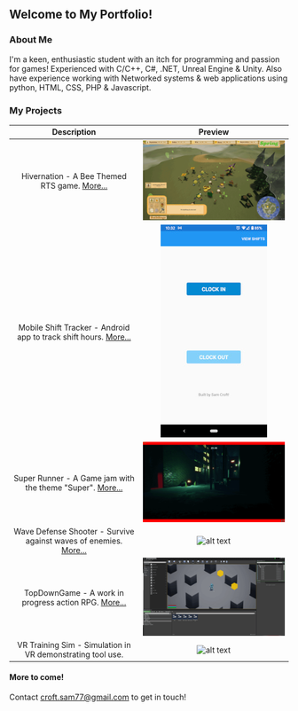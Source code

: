 <style>
	div
	{
		background: #466368;
		background: -webkit-linear-gradient(#648880, #293f50);
		background:    -moz-linear-gradient(#648880, #293f50);
		background:         linear-gradient(#648880, #293f50);
	}
</style>
## Welcome to My Portfolio!

### About Me

I'm a keen, enthusiastic student with an itch for programming and passion for games!
Experienced with C/C++, C#, .NET, Unreal Engine & Unity.
Also have experience working with Networked systems & web applications using python, HTML, CSS, PHP & Javascript.

### My Projects

|  Description  |     Preview     |
:--------------:|:----------------:
Hivernation - A Bee Themed RTS game. [More...](Hivernation.md) | ![alt text](Hivernation.gif "Hivernation")
Mobile Shift Tracker - Android app to track shift hours. [More...](ShiftTracker.md) | ![alt text](worktracker.jpg "Shift Tracker")
Super Runner - A Game jam with the theme "Super". [More...](SuperRunner.md) | ![alt text](superrunner.gif "Super Runner")
Wave Defense Shooter - Survive against waves of enemies. [More...](ShooterGame.md) | ![alt text](defense.gif "Wave Defense Game")
TopDownGame - A work in progress action RPG. [More...](TopDownGame.md) | ![alt text](topdowngame.gif "Top Down Game")
VR Training Sim - Simulation in VR demonstrating tool use. | ![alt text](VRsimgif.gif "Training Sim")

#### More to come!
Contact croft.sam77@gmail.com to get in touch!




